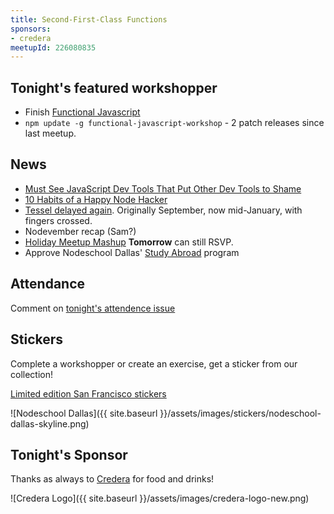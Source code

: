 ```yaml
---
title: Second-First-Class Functions
sponsors:
- credera
meetupId: 226080835
---
```


## Tonight's featured workshopper

- Finish [Functional Javascript](https://github.com/timoxley/functional-javascript-workshop)
 - `npm update -g functional-javascript-workshop` - 2 patch releases since last meetup.

## News
- [Must See JavaScript Dev Tools That Put Other Dev Tools to Shame](https://medium.com/javascript-scene/must-see-javascript-dev-tools-that-put-other-dev-tools-to-shame-aca6d3e3d925#.g38ok1yd8)
- [10 Habits of a Happy Node Hacker](https://blog.heroku.com/archives/2015/11/10/node-habits-2016)
- [Tessel delayed again](https://tessel.io/blog/132893473277/this-week-in-tessel-another-fcc-update-and-some).  Originally September, now mid-January, with fingers crossed.
- Nodevember recap (Sam?)
- [Holiday Meetup Mashup](http://info.thoughtworks.com/dallas-meetup-mashup.html) **Tomorrow** can still RSVP.
- Approve Nodeschool Dallas' [Study Abroad](https://github.com/nodeschool/dallas/blob/gh-pages/HOST_REQUIREMENTS.md) program

## Attendance

Comment on [tonight's attendence issue](https://github.com/nodeschool/dallas/issues/67)

## Stickers

Complete a workshopper or create an exercise, get a sticker from our collection!

[Limited edition San Francisco stickers](https://twitter.com/Gangstead/status/644991620534812672)

![Nodeschool Dallas]({{ site.baseurl }}/assets/images/stickers/nodeschool-dallas-skyline.png)

## Tonight's Sponsor

Thanks as always to [Credera](http://www.credera.com) for food and drinks!

![Credera Logo]({{ site.baseurl }}/assets/images/credera-logo-new.png)
